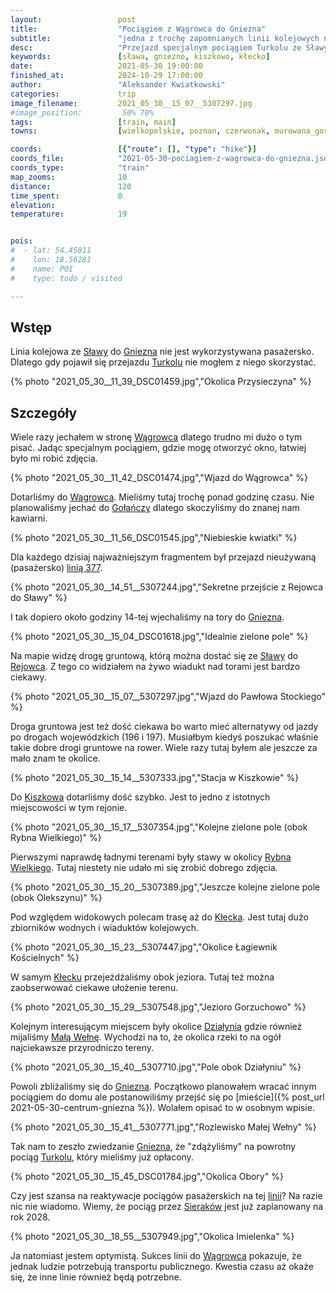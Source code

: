 ```yaml
---
layout:                 post
title:                  "Pociągiem z Wągrowca do Gniezna"
subtitle:               "jedna z trochę zapomnianych linii kolejowych na wschód od Wągrowca"
desc:                   "Przejazd specjalnym pociągiem Turkolu ze Sławy do Gniezna przez bardzo ładne tereny, które są idealne na rower."
keywords:               [sława, gniezno, kiszkowo, kłecko]
date:                   2021-05-30 19:00:00
finished_at:            2024-10-29 17:00:00
author:                 "Aleksander Kwiatkowski"
categories:             trip
image_filename:         2021_05_30__15_07__5307297.jpg
#image_position:         50% 70%
tags:                   [train, main]
towns:                  [wielkopolskie, poznan, czerwonak, murowana_goslina, skoki, wagrowiec, kiszkowo, klecko, gniezno, lubowo, pobiedziska, swarzedz]

coords:                 [{"route": [], "type": "hike"}]
coords_file:            "2021-05-30-pociagiem-z-wagrowca-do-gniezna.json"
coords_type:            "train"
map_zooms:              10
distance:               120
time_spent:             8
elevation:
temperature:            19


pois:
#  - lat: 54.45911
#    lon: 18.56281
#    name: POI
#    type: todo / visited

---
```


[turkol]: http://www.turkol.pl/

[wiki-linia-377]: https://pl.wikipedia.org/wiki/Linia_kolejowa_nr_377
[wiki-slawa]: https://pl.wikipedia.org/wiki/S%C5%82awa_Wielkopolska
[wiki-wagrowiec]: https://pl.wikipedia.org/wiki/W%C4%85growiec
[wiki-golancz]: https://pl.wikipedia.org/wiki/Go%C5%82a%C5%84cz
[wiki-gniezno]: https://pl.wikipedia.org/wiki/Gniezno
[wiki-rejowiec]: https://pl.wikipedia.org/wiki/Rejowiec_(wojew%C3%B3dztwo_wielkopolskie)
[wiki-kiszkowo]: https://pl.wikipedia.org/wiki/Kiszkowo_(wojew%C3%B3dztwo_wielkopolskie)
[wiki-rybo-wielkie]: https://pl.wikipedia.org/wiki/Rybno_Wielkie
[wiki-klecko]: https://pl.wikipedia.org/wiki/K%C5%82ecko
[wiki-dzialyn]: https://pl.wikipedia.org/wiki/Dzia%C5%82y%C5%84_(wojew%C3%B3dztwo_wielkopolskie)
[wiki-mala-welna]: https://pl.wikipedia.org/wiki/Ma%C5%82a_We%C5%82na
[wiki-sierakow]: https://pl.wikipedia.org/wiki/Sieraków

## Wstęp

Linia kolejowa ze [Sławy][wiki-slawa] do [Gniezna][wiki-gniezno]
nie jest wykorzystywana pasażersko. Dlatego gdy pojawił się przejazdu
[Turkolu][turkol] nie mogłem z niego skorzystać.

{% photo "2021_05_30__11_39_DSC01459.jpg","Okolica Przysieczyna" %}

## Szczegóły

Wiele razy jechałem w stronę [Wągrowca][wiki-wagrowiec] dlatego trudno
mi dużo o tym pisać. Jadąc specjalnym pociągiem, gdzie mogę
otworzyć okno, łatwiej było mi robić zdjęcia.

{% photo "2021_05_30__11_42_DSC01474.jpg","Wjazd do Wągrowca" %}

Dotarliśmy do [Wągrowca][wiki-wagrowiec]. Mieliśmy tutaj trochę ponad
godzinę czasu. Nie planowaliśmy jechać do [Gołańczy][wiki-golancz] dlatego
skoczyliśmy do znanej nam kawiarni.

{% photo "2021_05_30__11_56_DSC01545.jpg","Niebieskie kwiatki" %}

Dla każdego dzisiaj najważniejszym fragmentem był przejazd nieużywaną (pasażersko)
[linią 377][wiki-linia-377].

{% photo "2021_05_30__14_51__5307244.jpg","Sekretne przejście z Rejowca do Sławy" %}

I tak dopiero około godziny 14-tej wjechaliśmy na tory do [Gniezna][wiki-gniezno].

{% photo "2021_05_30__15_04_DSC01618.jpg","Idealnie zielone pole" %}

Na mapie widzę drogę gruntową, którą można dostać się ze [Sławy][wiki-slawa]
do [Rejowca][wiki-rejowiec]. Z tego co widziałem na żywo wiadukt nad torami
jest bardzo ciekawy.

{% photo "2021_05_30__15_07__5307297.jpg","Wjazd do Pawłowa Stockiego" %}

Droga gruntowa jest też dość ciekawa bo warto mieć alternatywy
od jazdy po drogach wojewódzkich (196 i 197). Musiałbym kiedyś
poszukać właśnie takie dobre drogi gruntowe na rower. Wiele razy tutaj
byłem ale jeszcze za mało znam te okolice.

{% photo "2021_05_30__15_14__5307333.jpg","Stacja w Kiszkowie" %}

Do [Kiszkowa][wiki-kiszkowo] dotarliśmy dość szybko. Jest to jedno z istotnych
miejscowości w tym rejonie.

{% photo "2021_05_30__15_17__5307354.jpg","Kolejne zielone pole (obok Rybna Wielkiego)" %}

Pierwszymi naprawdę ładnymi terenami były stawy w okolicy
[Rybna Wielkiego][wiki-rybo-wielkie]. Tutaj niestety nie udało mi się zrobić dobrego
zdjęcia.

{% photo "2021_05_30__15_20__5307389.jpg","Jeszcze kolejne zielone pole (obok Olekszynu)" %}

Pod względem widokowych polecam trasę aż do [Kłecka][wiki-klecko]. Jest
tutaj dużo zbiorników wodnych i wiaduktów kolejowych.

{% photo "2021_05_30__15_23__5307447.jpg","Okolice Łagiewnik Kościelnych" %}

W samym [Kłecku][wiki-klecko] przejeżdżaliśmy obok jeziora. Tutaj też można
zaobserwować ciekawe ułożenie terenu.

{% photo "2021_05_30__15_29__5307548.jpg","Jezioro Gorzuchowo" %}

Kolejnym interesującym miejscem były okolice [Działynia][wiki-dzialyn]
gdzie również mijaliśmy [Małą Wełnę][wiki-mala-welna]. Wychodzi na to, że
okolica rzeki to na ogół najciekawsze przyrodniczo tereny.

{% photo "2021_05_30__15_40__5307710.jpg","Pole obok Działyniu" %}

Powoli zbliżaliśmy się do [Gniezna][wiki-gniezno]. Początkowo planowałem
wracać innym pociągiem do domu ale postanowiliśmy przejść się po
[mieście]({% post_url 2021-05-30-centrum-gniezna %}).
Wolałem opisać to w osobnym wpisie.

{% photo "2021_05_30__15_41__5307771.jpg","Rozlewisko Małej Wełny" %}

Tak nam to zeszło zwiedzanie [Gniezna][wiki-gniezno], że
"zdążyliśmy" na powrotny pociąg [Turkolu][turkol], który mieliśmy już opłacony.

{% photo "2021_05_30__15_45_DSC01784.jpg","Okolica Obory" %}

Czy jest szansa na reaktywacje pociągów pasażerskich na tej [linii][wiki-linia-377]?
Na razie nic nie wiadomo. Wiemy, że pociąg przez [Sieraków][wiki-sierakow]
jest już zaplanowany na rok 2028.

{% photo "2021_05_30__18_55__5307949.jpg","Okolica Imielenka" %}

Ja natomiast jestem optymistą. Sukces linii do [Wągrowca][wiki-wagrowiec]
pokazuje, że jednak ludzie potrzebują transportu publicznego. Kwestia
czasu aż okaże się, że inne linie również będą potrzebne.
